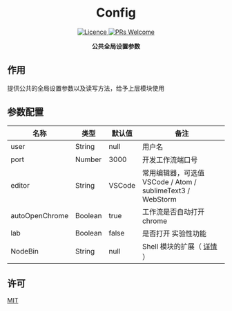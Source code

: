 <h1 align="center"> Config </h1>

<p align="center">
    <a href="https://opensource.org/licenses/MIT">
        <img alt="Licence" src="https://img.shields.io/badge/license-MIT-green.svg" />
    </a>
    <a href="">
        <img alt="PRs Welcome" src="https://img.shields.io/badge/PRs-welcome-green.svg" />
    </a>
</p>

<p align="center">
    <strong>公共全局设置参数</strong>
</p>

## 作用

提供公共的全局设置参数以及读写方法，给予上层模块使用

## 参数配置

名称 | 类型 | 默认值 | 备注
-----|------- | -----|-------
user | String | null | 用户名
port | Number | 3000 | 开发工作流端口号
editor | String | VSCode | 常用编辑器，可选值 VSCode / Atom / sublimeText3 / WebStorm
autoOpenChrome | Boolean | true | 工作流是否自动打开 chrome
lab | Boolean | false | 是否打开 实验性功能 |
NodeBin | String | null | Shell 模块的扩展（ [详情](https://github.com/legoflow/legoflow/wiki/9.5.-%E5%A6%82%E4%BD%95%E7%90%86%E8%A7%A3-node-bin) ） |

## 许可

[MIT](./LICENSE)

